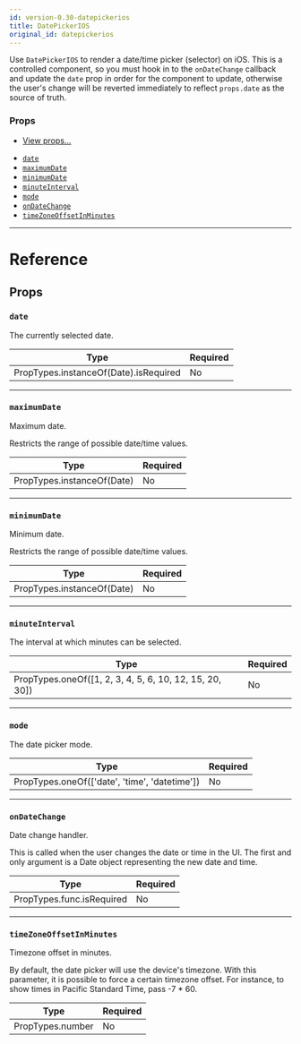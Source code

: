 ```yaml
---
id: version-0.30-datepickerios
title: DatePickerIOS
original_id: datepickerios
---
```

Use `DatePickerIOS` to render a date/time picker (selector) on iOS.  This is
a controlled component, so you must hook in to the `onDateChange` callback
and update the `date` prop in order for the component to update, otherwise
the user's change will be reverted immediately to reflect `props.date` as the
source of truth.

### Props

* [View props...](view.md#props)
- [`date`](datepickerios.md#date)
- [`maximumDate`](datepickerios.md#maximumdate)
- [`minimumDate`](datepickerios.md#minimumdate)
- [`minuteInterval`](datepickerios.md#minuteinterval)
- [`mode`](datepickerios.md#mode)
- [`onDateChange`](datepickerios.md#ondatechange)
- [`timeZoneOffsetInMinutes`](datepickerios.md#timezoneoffsetinminutes)






---

# Reference

## Props

### `date`

The currently selected date.

| Type | Required |
| - | - |
| PropTypes.instanceOf(Date).isRequired | No |




---

### `maximumDate`

Maximum date.

Restricts the range of possible date/time values.

| Type | Required |
| - | - |
| PropTypes.instanceOf(Date) | No |




---

### `minimumDate`

Minimum date.

Restricts the range of possible date/time values.

| Type | Required |
| - | - |
| PropTypes.instanceOf(Date) | No |




---

### `minuteInterval`

The interval at which minutes can be selected.

| Type | Required |
| - | - |
| PropTypes.oneOf([1, 2, 3, 4, 5, 6, 10, 12, 15, 20, 30]) | No |




---

### `mode`

The date picker mode.

| Type | Required |
| - | - |
| PropTypes.oneOf(['date', 'time', 'datetime']) | No |




---

### `onDateChange`

Date change handler.

This is called when the user changes the date or time in the UI.
The first and only argument is a Date object representing the new
date and time.

| Type | Required |
| - | - |
| PropTypes.func.isRequired | No |




---

### `timeZoneOffsetInMinutes`

Timezone offset in minutes.

By default, the date picker will use the device's timezone. With this
parameter, it is possible to force a certain timezone offset. For
instance, to show times in Pacific Standard Time, pass -7 * 60.

| Type | Required |
| - | - |
| PropTypes.number | No |






